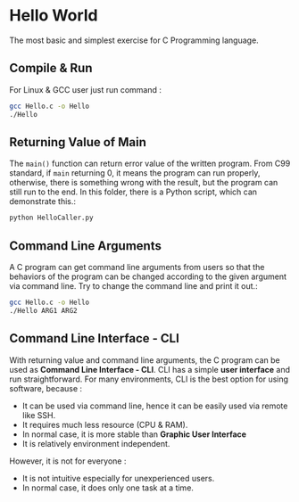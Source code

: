# Hello World

The most basic and simplest exercise for C Programming language.

## Compile & Run

For Linux & GCC user just run command :

```bash
gcc Hello.c -o Hello
./Hello
```

## Returning Value of Main

The `main()` function can return error value of the written program.
From C99 standard, if `main` returning 0, it means the program can run properly,
otherwise, there is something wrong with the result, but the program can
still run to the end. In this folder, there is a Python script, which can
demonstrate this.:

```bash
python HelloCaller.py
```

## Command Line Arguments

A C program can get command line arguments from users so that the behaviors
of the program can be changed according to the given argument via command line.
Try to change the command line and print it out.:

```bash
gcc Hello.c -o Hello
./Hello ARG1 ARG2
```
## Command Line Interface - CLI

With returning value and command line arguments, the C program can be used
as **Command Line Interface - CLI**. CLI has a simple **user interface**
and run straightforward. For many environments, CLI is the best option for using
software, because :

- It can be used via command line, hence it can be easily used via remote like SSH.
- It requires much less resource (CPU & RAM).
- In normal case, it is more stable than **Graphic User Interface**
- It is relatively environment independent.

However, it is not for everyone :

- It is not intuitive especially for unexperienced users.
- In normal case, it does only one task at a time.